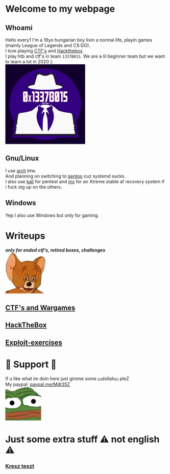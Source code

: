 # Welcome to my webpage


## Whoami

Hello every1 I'm a 16yo hungarian boy livin a normal life, playin games (mainly League of Legends and CS:GO).  
I love playing [CTF's](https://ctftime.org/) and [Hackthebox](https://www.hackthebox.eu/profile/112519).  
I play htb and ctf's in team `1337B01S`. We are a lil beginner team but we want to learn a lot in 2020 (:  
[![1337B01S](1337B015_250.png)](https://ctftime.org/team/107200)

## Gnu/Linux

I use [arch](https://archlinux.org) btw.  
And planning on switching to [gentoo](https://gentoo.org) cuz systemd sucks.  
I also use [kali](https://kali.org) for pentest and [mx](https://mxlinux.org) for an Xtreme stable af recovery system if i fuck stg up on the others.

## Windows

Yep I also use Windows but only for gaming.

# Writeups
***only for ended ctf's, retired boxes, challenges***  
![jerrywheeze](jerrywheeze.png)
## [CTF's and Wargames](writeups/ctf)
## [HackTheBox](writeups/htb)
## [Exploit-exercises](writeups/ee)

# 🤑 Support 🤑
If u like what im doin here just gimme some 💵dollah💵 pleZ  
My paypal: [paypal.me/M4t35Z](https://www.paypal.me/M4t35Z)  
![peepoU](peepoU.png)

# Just some extra stuff ⚠️ not english ⚠️
### [Kresz teszt](learn/kresz/index.html)



